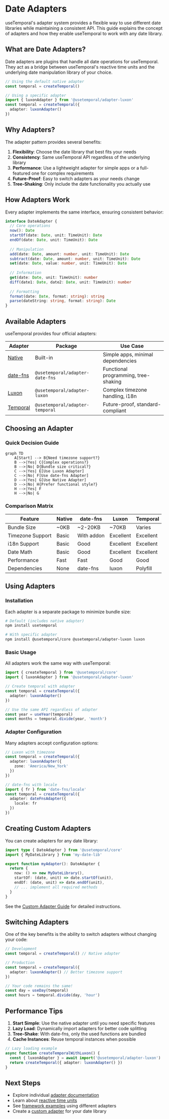 # Date Adapters

useTemporal's adapter system provides a flexible way to use different date libraries while maintaining a consistent API. This guide explains the concept of adapters and how they enable useTemporal to work with any date library.

## What are Date Adapters?

Date adapters are plugins that handle all date operations for useTemporal. They act as a bridge between useTemporal's reactive time units and the underlying date manipulation library of your choice.

```typescript
// Using the default native adapter
const temporal = createTemporal()

// Using a specific adapter
import { luxonAdapter } from '@usetemporal/adapter-luxon'
const temporal = createTemporal({
  adapter: luxonAdapter()
})
```

## Why Adapters?

The adapter pattern provides several benefits:

1. **Flexibility**: Choose the date library that best fits your needs
2. **Consistency**: Same useTemporal API regardless of the underlying library
3. **Performance**: Use a lightweight adapter for simple apps or a full-featured one for complex requirements
4. **Future-Proof**: Easy to switch adapters as your needs change
5. **Tree-Shaking**: Only include the date functionality you actually use

## How Adapters Work

Every adapter implements the same interface, ensuring consistent behavior:

```typescript
interface DateAdapter {
  // Core operations
  now(): Date
  startOf(date: Date, unit: TimeUnit): Date
  endOf(date: Date, unit: TimeUnit): Date
  
  // Manipulation
  add(date: Date, amount: number, unit: TimeUnit): Date
  subtract(date: Date, amount: number, unit: TimeUnit): Date
  set(date: Date, value: number, unit: TimeUnit): Date
  
  // Information
  get(date: Date, unit: TimeUnit): number
  diff(date1: Date, date2: Date, unit: TimeUnit): number
  
  // Formatting
  format(date: Date, format: string): string
  parse(dateString: string, format: string): Date
}
```

## Available Adapters

useTemporal provides four official adapters:

| Adapter | Package | Use Case |
|---------|---------|----------|
| [Native](/api/adapter-native) | Built-in | Simple apps, minimal dependencies |
| [date-fns](/api/adapter-date-fns) | `@usetemporal/adapter-date-fns` | Functional programming, tree-shaking |
| [Luxon](/api/adapter-luxon) | `@usetemporal/adapter-luxon` | Complex timezone handling, i18n |
| [Temporal](/api/adapter-temporal) | `@usetemporal/adapter-temporal` | Future-proof, standard-compliant |

## Choosing an Adapter

### Quick Decision Guide

```mermaid
graph TD
    A[Start] --> B{Need timezone support?}
    B -->|Yes| C{Complex operations?}
    B -->|No| D{Bundle size critical?}
    C -->|Yes| E[Use Luxon Adapter]
    C -->|No| F[Use date-fns Adapter]
    D -->|Yes| G[Use Native Adapter]
    D -->|No| H{Prefer functional style?}
    H -->|Yes| F
    H -->|No| G
```

### Comparison Matrix

| Feature | Native | date-fns | Luxon | Temporal |
|---------|--------|----------|-------|----------|
| Bundle Size | ~0KB | ~2-20KB | ~70KB | Varies |
| Timezone Support | Basic | With addon | Excellent | Excellent |
| i18n Support | Basic | Good | Excellent | Excellent |
| Date Math | Basic | Good | Excellent | Excellent |
| Performance | Fast | Fast | Good | Good |
| Dependencies | None | date-fns | luxon | Polyfill |

## Using Adapters

### Installation

Each adapter is a separate package to minimize bundle size:

```bash
# Default (includes native adapter)
npm install usetemporal

# With specific adapter
npm install @usetemporal/core @usetemporal/adapter-luxon luxon
```

### Basic Usage

All adapters work the same way with useTemporal:

```typescript
import { createTemporal } from '@usetemporal/core'
import { luxonAdapter } from '@usetemporal/adapter-luxon'

// Create temporal with adapter
const temporal = createTemporal({
  adapter: luxonAdapter()
})

// Use the same API regardless of adapter
const year = useYear(temporal)
const months = temporal.divide(year, 'month')
```

### Adapter Configuration

Many adapters accept configuration options:

```typescript
// Luxon with timezone
const temporal = createTemporal({
  adapter: luxonAdapter({
    zone: 'America/New_York'
  })
})

// date-fns with locale
import { fr } from 'date-fns/locale'
const temporal = createTemporal({
  adapter: dateFnsAdapter({
    locale: fr
  })
})
```

## Creating Custom Adapters

You can create adapters for any date library:

```typescript
import type { DateAdapter } from '@usetemporal/core'
import { MyDateLibrary } from 'my-date-lib'

export function myAdapter(): DateAdapter {
  return {
    now: () => new MyDateLibrary(),
    startOf: (date, unit) => date.startOf(unit),
    endOf: (date, unit) => date.endOf(unit),
    // ... implement all required methods
  }
}
```

See the [Custom Adapter Guide](/guide/custom-adapter) for detailed instructions.

## Switching Adapters

One of the key benefits is the ability to switch adapters without changing your code:

```typescript
// Development
const temporal = createTemporal() // Native adapter

// Production
const temporal = createTemporal({
  adapter: luxonAdapter() // Better timezone support
})

// Your code remains the same!
const day = useDay(temporal)
const hours = temporal.divide(day, 'hour')
```

## Performance Tips

1. **Start Simple**: Use the native adapter until you need specific features
2. **Lazy Load**: Dynamically import adapters for better code splitting
3. **Tree-Shake**: With date-fns, only the used functions are bundled
4. **Cache Instances**: Reuse temporal instances when possible

```typescript
// Lazy loading example
async function createTemporalWithLuxon() {
  const { luxonAdapter } = await import('@usetemporal/adapter-luxon')
  return createTemporal({ adapter: luxonAdapter() })
}
```

## Next Steps

- Explore individual [adapter documentation](/api/adapter-native)
- Learn about [reactive time units](/guide/reactive-time-units)
- See [framework examples](/examples/vue) using different adapters
- Create a [custom adapter](/guide/custom-adapter) for your date library